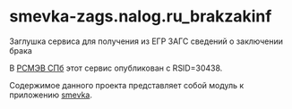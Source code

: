 # smevka-zags.nalog.ru_brakzakinf
Заглушка сервиса для получения из ЕГР ЗАГС сведений о заключении брака

В [РСМЭВ СПб](https://smev.spb.ru/registry/SMEV3/) этот сервис опубликован с RSID=30438.

Содержимое данного проекта представляет собой модуль к приложению [smevka](https://github.com/do-/smevka).
